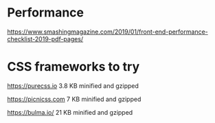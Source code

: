# Performance

https://www.smashingmagazine.com/2019/01/front-end-performance-checklist-2019-pdf-pages/

# CSS frameworks to try
https://purecss.io 3.8 KB minified and gzipped

https://picnicss.com 7 KB minified and gzipped

https://bulma.io/ 21 KB minified and gzipped
